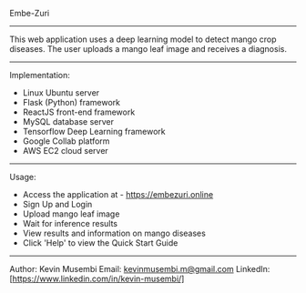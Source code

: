 Embe-Zuri

------------------------------------------------------------------------------
This web application uses a deep learning model to detect mango crop diseases.
The user uploads a mango leaf image and receives a diagnosis.

------------------------------------------------------------------------------
Implementation:
- Linux Ubuntu server
- Flask (Python) framework
- ReactJS front-end framework
- MySQL database server
- Tensorflow Deep Learning framework
- Google Collab platform
- AWS EC2 cloud server
------------------------------------------------------------------------------
Usage:
- Access the application at - https://embezuri.online
- Sign Up and Login
- Upload mango leaf image
- Wait for inference results
- View results and information on mango diseases
- Click 'Help' to view the Quick Start Guide
------------------------------------------------------------------------------
Author:
Kevin Musembi
Email: kevinmusembi.m@gmail.com
LinkedIn: [https://www.linkedin.com/in/kevin-musembi/]
